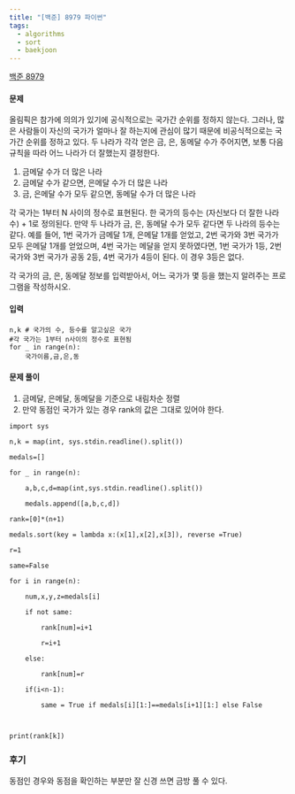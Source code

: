 ```yaml
---
title: "[백준] 8979 파이썬"
tags:
  - algorithms
  - sort
  - baekjoon
---
```

[백준 8979](https://www.acmicpc.net/problem/8979)
#### 문제
올림픽은 참가에 의의가 있기에 공식적으로는 국가간 순위를 정하지 않는다. 그러나, 많은 사람들이 자신의 국가가 얼마나 잘 하는지에 관심이 많기 때문에 비공식적으로는 국가간 순위를 정하고 있다. 두 나라가 각각 얻은 금, 은, 동메달 수가 주어지면, 보통 다음 규칙을 따라 어느 나라가 더 잘했는지 결정한다.

1. 금메달 수가 더 많은 나라 
2. 금메달 수가 같으면, 은메달 수가 더 많은 나라
3. 금, 은메달 수가 모두 같으면, 동메달 수가 더 많은 나라 

각 국가는 1부터 N 사이의 정수로 표현된다. 한 국가의 등수는 (자신보다 더 잘한 나라 수) + 1로 정의된다. 만약 두 나라가 금, 은, 동메달 수가 모두 같다면 두 나라의 등수는 같다. 예를 들어, 1번 국가가 금메달 1개, 은메달 1개를 얻었고, 2번 국가와 3번 국가가 모두 은메달 1개를 얻었으며, 4번 국가는 메달을 얻지 못하였다면, 1번 국가가 1등, 2번 국가와 3번 국가가 공동 2등, 4번 국가가 4등이 된다. 이 경우 3등은 없다. 

각 국가의 금, 은, 동메달 정보를 입력받아서, 어느 국가가 몇 등을 했는지 알려주는 프로그램을 작성하시오.

#### 입력
```
n,k # 국가의 수, 등수를 알고싶은 국가
#각 국가는 1부터 n사이의 정수로 표현됨
for _ in range(n):
	국가이름,금,은,동
```

#### 문제 풀이
1. 금메달, 은메달, 동메달을 기준으로 내림차순 정렬
2. 만약 동점인 국가가 있는 경우 rank의 값은 그대로 있어야 한다.

```
import sys

n,k = map(int, sys.stdin.readline().split())

medals=[]

for _ in range(n):

    a,b,c,d=map(int,sys.stdin.readline().split())

    medals.append([a,b,c,d])

rank=[0]*(n+1)

medals.sort(key = lambda x:(x[1],x[2],x[3]), reverse =True)

r=1

same=False

for i in range(n):

    num,x,y,z=medals[i]

    if not same:

        rank[num]=i+1

        r=i+1

    else:

        rank[num]=r

    if(i<n-1):

        same = True if medals[i][1:]==medals[i+1][1:] else False

  

print(rank[k])

```

### 후기
동점인 경우와 동점을 확인하는 부분만 잘 신경 쓰면 금방 풀 수 있다.